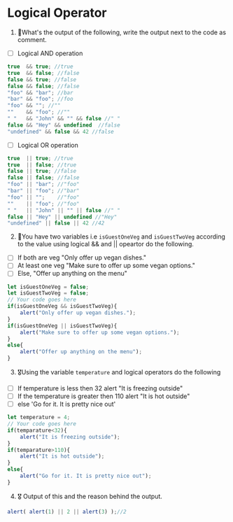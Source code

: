 # Logical Operator

1. 🥇What's the output of the following, write the output next to the code as comment.

* [ ] Logical AND operation

```js
true  && true; //true
true  && false; //false
false && true; //false
false && false; //false
"foo" && "bar"; //bar
"bar" && "foo"; //foo
"foo" && ""; //""
""    && "foo"; //""
" "   && "John" && "" && false //" "
false && "Hey" && undefined  //false
"undefined" && false && 42 //false
```

* [ ] Logical OR operation
```js
true  || true; //true
true  || false; //true
false || true; //false
false || false; //false
"foo" || "bar"; //"foo"
"bar" || "foo"; //"bar"
"foo" || "";    //"foo"
""    || "foo"; //"foo"
" "   || "John" || "" || false //" "
false || "Hey" || undefined //"Hey"
"undefined" || false || 42 //42
```

2. 🥈You have two variables i.e `isGuestOneVeg` and  `isGuestTwoVeg` according to the value using logical && and || opeartor do the following.

* [ ] If both are veg "Only offer up vegan dishes."
* [ ] At least one veg  "Make sure to offer up some vegan options."
* [ ] Else, "Offer up anything on the menu"
```js
let isGuestOneVeg = false;
let isGuestTwoVeg = false;
// Your code goes here
if(isGuestOneVeg && isGuestTwoVeg){
    alert("Only offer up vegan dishes.");
}
if(isGuestOneVeg || isGuestTwoVeg){
    alert("Make sure to offer up some vegan options.");
}
else{
    alert("Offer up anything on the menu");
}
```


3. 🎖Using the variable `temperature` and logical operators do the following
* [ ] If temperature is less then 32 alert "It is freezing outside"
* [ ] If the temperature is greater then 110 alert "It is hot outside"
* [ ] else 'Go for it. It is pretty nice out'
```js
let temperature = 4;
// Your code goes here
if(temparature<32){
    alert("It is freezing outside");
}
if(temparature>110){
    alert("It is hot outside");
}
else{
    alert("Go for it. It is pretty nice out");
}
```

4. 🎖 Output of this and the reason behind the output.
```js
alert( alert(1) || 2 || alert(3) );//2
```
